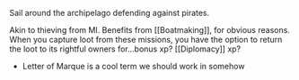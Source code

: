 Sail around the archipelago defending against pirates.

Akin to thieving from MI.
Benefits from [[Boatmaking]], for obvious reasons. 
When you capture loot from these missions, you have the option to return the loot to its rightful owners for...bonus xp? [[Diplomacy]] xp?

* Letter of Marque is a cool term we should work in somehow